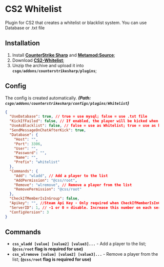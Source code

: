 # CS2 Whitelist

Plugin for CS2 that creates a whitelist or blacklist system.
You can use Database or .txt file

## Installation

1. Install **[CounterStrike Sharp](https://github.com/roflmuffin/CounterStrikeSharp/releases)** and **[Metamod:Source](https://www.sourcemm.net/downloads.php/?branch=master)**;
2. Download **[CS2-Whitelist](https://github.com/1Mack/CS2-Whitelist/releases)**;
3. Unzip the archive and upload it into **`csgo/addons/counterstrikesharp/plugins`**;

## Config

The config is created automatically. ***(Path: `csgo/addons/counterstrikesharp/configs/plugins/Whitelist`)***

```json
{
  "UseDatabase": true, // true = use mysql; false = use .txt file
  "KickIfFailed": false, // If enabled, the player will be kicked when an error occurs during verification
  "UseAsBlacklist": false, // false = use as Whitelist; true = use as blacklist
  "SendMessageOnChatAfterKick": true,
  "Database": {
    "Host": "",
    "Port": 3306,
    "User": "",
    "Password": "",
    "Name": "",
    "Prefix": "whitelist"
  },
  "Commands": {
    "Add": "wladd", // Add a player to the list
    "AddPermission": "@css/root",
    "Remove": "wlremove", // Remove a player from the list
    "RemovePermission": "@css/root"
  },
  "CheckIfMemberIsInGroup": false,
  "Apikey": "", //Steam Api Key - Only required when CheckIfMemberIsInGroup = true
  "ServerID": 1, // -1 or 0 = disable. Increase this number on each server
  "ConfigVersion": 3
}
```

## Commands

- **`css_wladd [value] [value2] [value3]...`** - Add a player to the list; **(`@css/root` flag is required for use)**
- **`css_wlremove [value] [value2] [value3]...`** - Remove a player from the list; **(`@css/root` flag is required for use)**
